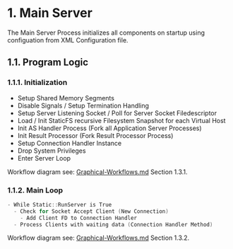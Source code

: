 # 1. Main Server

The Main Server Process initializes all components on startup using configuation from
XML Configuration file.

## 1.1. Program Logic

### 1.1.1. Initialization

- Setup Shared Memory Segments
- Disable Signals / Setup Termination Handling
- Setup Server Listening Socket / Poll for Server Socket Filedescriptor
- Load / Init StaticFS recursive Filesystem Snapshot for each Virtual Host
- Init AS Handler Process (Fork all Application Server Processes)
- Init Result Processor (Fork Result Processor Process)
- Setup Connection Handler Instance
- Drop System Privileges
- Enter Server Loop

Workflow diagram see: [Graphical-Workflows.md](./Graphical-Workflows.md) Section 1.3.1.

### 1.1.2. Main Loop

```c++
- While Static::RunServer is True
  - Check for Socket Accept Client (New Connection)
    - Add Client FD to Connection Handler
  - Process Clients with waiting data (Connection Handler Method)
```

Workflow diagram see: [Graphical-Workflows.md](./Graphical-Workflows.md) Section 1.3.2.
